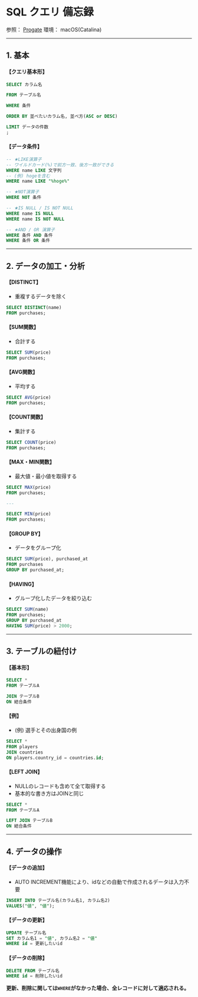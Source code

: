 # SQL クエリ 備忘録

参照：
[Progate](https://prog-8.com)
環境：
macOS(Catalina)

---
## 1. 基本

#### 【クエリ基本形】
```SQL
SELECT カラム名

FROM テーブル名

WHERE 条件

ORDER BY 並べたいカラム名, 並べ方(ASC or DESC)

LIMIT データの件数
;
```

#### 【データ条件】
```SQL
-- ★LIKE演算子
-- ワイルドカード(%)で前方一致、後方一致ができる
WHERE name LIKE 文字列
-- (例) hogeを含む
WHERE name LIKE "%hoge%"

-- ★NOT演算子
WHERE NOT 条件

-- ★IS NULL / IS NOT NULL
WHERE name IS NULL
WHERE name IS NOT NULL

-- ★AND / OR 演算子
WHERE 条件 AND 条件
WHERE 条件 OR 条件
```

---

## 2. データの加工・分析

#### 【DISTINCT】
- 重複するデータを除く
```SQL
SELECT DISTINCT(name)
FROM purchases;
```

#### 【SUM関数】
- 合計する
```SQL
SELECT SUM(price)
FROM purchases;
```

#### 【AVG関数】
- 平均する
```SQL
SELECT AVG(price)
FROM purchases;
```

#### 【COUNT関数】
- 集計する
```SQL
SELECT COUNT(price)
FROM purchases;
```

#### 【MAX・MIN関数】
- 最大値・最小値を取得する
```SQL
SELECT MAX(price)
FROM purchases;

---

SELECT MIN(price)
FROM purchases;
```

#### 【GROUP BY】
- データをグループ化
```SQL
SELECT SUM(price), purchased_at
FROM purchases
GROUP BY purchased_at;
```

#### 【HAVING】
- グループ化したデータを絞り込む
```SQL
SELECT SUM(name)
FROM purchases;
GROUP BY purchased_at
HAVING SUM(price) > 2000;
```

---

## 3. テーブルの紐付け

#### 【基本形】
```SQL
SELECT *
FROM テーブルA

JOIN テーブルB
ON 結合条件
```

#### 【例】
- (例) 選手とその出身国の例
```SQL
SELECT *
FROM players
JOIN countries
ON players.country_id = countries.id;
```

#### 【LEFT JOIN】
- NULLのレコードも含めて全て取得する
- 基本的な書き方はJOINと同じ
```SQL
SELECT *
FROM テーブルA

LEFT JOIN テーブルB
ON 結合条件
```

---

## 4. データの操作

#### 【データの追加】
- AUTO INCREMENT機能により、idなどの自動で作成されるデータは入力不要
```SQL
INSERT INTO テーブル名(カラム名1, カラム名2)
VALUES("値", "値");
```

#### 【データの更新】

```SQL
UPDATE テーブル名
SET カラム名1 = "値", カラム名2 = "値"
WHERE id = 更新したいid
```

#### 【データの削除】

```SQL
DELETE FROM テーブル名
WHERE id = 削除したいid
```
**更新、削除に関しては`WHERE`がなかった場合、全レコードに対して適応される。**
